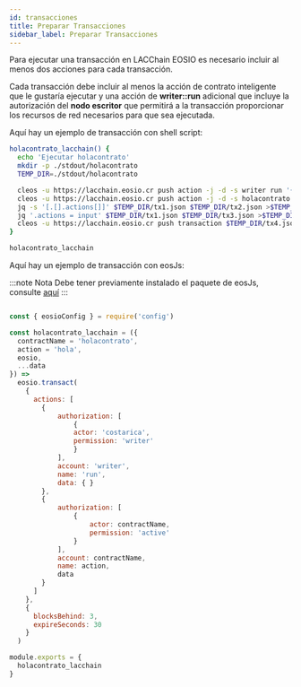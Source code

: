 ```yaml
---
id: transacciones
title: Preparar Transacciones
sidebar_label: Preparar Transacciones
---
```


Para ejecutar una transacción en LACChain EOSIO es necesario incluir al menos dos acciones para cada transacción.

Cada transacción debe incluir al menos la acción de contrato inteligente que le gustaría ejecutar y una acción de **writer::run** adicional que incluye la autorización del **nodo escritor** que permitirá a la transacción proporcionar los recursos de red necesarios para que sea ejecutada.

Aquí hay un ejemplo de transacción con shell script:

```bash title="holacontrato.sh"
holacontrato_lacchain() {
  echo 'Ejecutar holacontrato'
  mkdir -p ./stdout/holacontrato
  TEMP_DIR=./stdout/holacontrato

  cleos -u https://lacchain.eosio.cr push action -j -d -s writer run '{}' -p costarica@writer >$TEMP_DIR/tx1.json
  cleos -u https://lacchain.eosio.cr push action -j -d -s holacontrato hola '{"user": "lachaineosio"}' -p holacontrato@active >$TEMP_DIR/tx2.json
  jq -s '[.[].actions[]]' $TEMP_DIR/tx1.json $TEMP_DIR/tx2.json >$TEMP_DIR/tx3.json
  jq '.actions = input' $TEMP_DIR/tx1.json $TEMP_DIR/tx3.json >$TEMP_DIR/tx4.json
  cleos -u https://lacchain.eosio.cr push transaction $TEMP_DIR/tx4.json -p costarica@writer -p holacontrato@active
}

holacontrato_lacchain
```

Aquí hay un ejemplo de transacción con eosJs:

:::note Nota
Debe tener previamente instalado el paquete de eosJs, consulte [aquí](https://www.npmjs.com/package/eosjs)
:::

```javaScript title="holacontrato.js"

const { eosioConfig } = require('config')

const holacontrato_lacchain = ({
  contractName = 'holacontrato',
  action = 'hola',
  eosio,
  ...data
}) =>
  eosio.transact(
    {
      actions: [
        {
            authorization: [
                {
                actor: 'costarica',
                permission: 'writer'
                }
            ],
            account: 'writer',
            name: 'run',
            data: { }
        },
        {
            authorization: [
                {
                    actor: contractName,
                    permission: 'active'
                }
            ],
            account: contractName,
            name: action,
            data
        }
      ]
    },
    {
      blocksBehind: 3,
      expireSeconds: 30
    }
  )

module.exports = {
  holacontrato_lacchain
}

```

